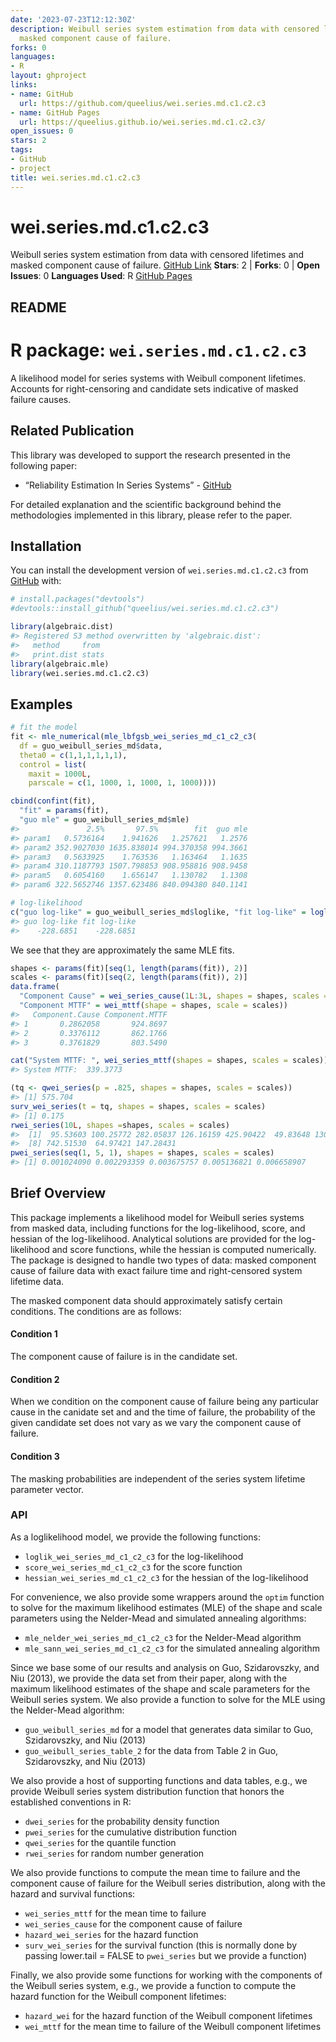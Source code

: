 ```yaml
---
date: '2023-07-23T12:12:30Z'
description: Weibull series system estimation from data with censored lifetimes and
  masked component cause of failure.
forks: 0
languages:
- R
layout: ghproject
links:
- name: GitHub
  url: https://github.com/queelius/wei.series.md.c1.c2.c3
- name: GitHub Pages
  url: https://queelius.github.io/wei.series.md.c1.c2.c3/
open_issues: 0
stars: 2
tags:
- GitHub
- project
title: wei.series.md.c1.c2.c3
---
```

# wei.series.md.c1.c2.c3
Weibull series system estimation from data with censored lifetimes and masked component cause of failure.
[GitHub Link](https://github.com/queelius/wei.series.md.c1.c2.c3)
**Stars**: 2 | **Forks**: 0 | **Open Issues**: 0
**Languages Used**: R
[GitHub Pages](https://queelius.github.io/wei.series.md.c1.c2.c3/)

## README

<!-- README.md is generated from README.Rmd. Please edit that file -->

# R package: `wei.series.md.c1.c2.c3`

A likelihood model for series systems with Weibull component lifetimes.
Accounts for right-censoring and candidate sets indicative of masked
failure causes.

## Related Publication

This library was developed to support the research presented in the
following paper:

  - “Reliability Estimation In Series Systems” -
    [GitHub](https://github.com/queelius/reliability-estimation-in-series-systems)

For detailed explanation and the scientific background behind the
methodologies implemented in this library, please refer to the paper.

<!-- badges: start -->

<!-- badges: end -->

## Installation

You can install the development version of `wei.series.md.c1.c2.c3` from
[GitHub](https://github.com/queelius/wei.series.md.c1.c2.c3) with:

``` r
# install.packages("devtools")
#devtools::install_github("queelius/wei.series.md.c1.c2.c3")
```

``` r
library(algebraic.dist)
#> Registered S3 method overwritten by 'algebraic.dist':
#>   method     from 
#>   print.dist stats
library(algebraic.mle)
library(wei.series.md.c1.c2.c3)
```

## Examples

``` r
# fit the model
fit <- mle_numerical(mle_lbfgsb_wei_series_md_c1_c2_c3(
  df = guo_weibull_series_md$data,
  theta0 = c(1,1,1,1,1,1),
  control = list(
    maxit = 1000L,
    parscale = c(1, 1000, 1, 1000, 1, 1000))))

cbind(confint(fit),
  "fit" = params(fit),
  "guo mle" = guo_weibull_series_md$mle)
#>               2.5%       97.5%        fit  guo mle
#> param1   0.5736164    1.941626   1.257621   1.2576
#> param2 352.9027030 1635.838014 994.370358 994.3661
#> param3   0.5633925    1.763536   1.163464   1.1635
#> param4 310.1187793 1507.798853 908.958816 908.9458
#> param5   0.6054160    1.656147   1.130782   1.1308
#> param6 322.5652746 1357.623486 840.094380 840.1141

# log-likelihood
c("guo log-like" = guo_weibull_series_md$loglike, "fit log-like" = loglik_val(fit))
#> guo log-like fit log-like 
#>    -228.6851    -228.6851
```

We see that they are approximately the same MLE fits.

``` r
shapes <- params(fit)[seq(1, length(params(fit)), 2)]
scales <- params(fit)[seq(2, length(params(fit)), 2)]
data.frame(
  "Component Cause" = wei_series_cause(1L:3L, shapes = shapes, scales = scales),
  "Component MTTF" = wei_mttf(shape = shapes, scale = scales))
#>   Component.Cause Component.MTTF
#> 1       0.2862058       924.8697
#> 2       0.3376112       862.1766
#> 3       0.3761829       803.5490

cat("System MTTF: ", wei_series_mttf(shapes = shapes, scales = scales))
#> System MTTF:  339.3773
```

``` r
(tq <- qwei_series(p = .825, shapes = shapes, scales = scales))
#> [1] 575.704
surv_wei_series(t = tq, shapes = shapes, scales = scales)
#> [1] 0.175
rwei_series(10L, shapes =shapes, scales = scales)
#>  [1]  95.53603 100.25772 282.05837 126.16159 425.90422  49.83648 130.02596
#>  [8] 742.51530  64.97421 147.28431
pwei_series(seq(1, 5, 1), shapes = shapes, scales = scales)
#> [1] 0.001024090 0.002293359 0.003675757 0.005136821 0.006658907
```

## Brief Overview

This package implements a likelihood model for Weibull series systems
from masked data, including functions for the log-likelihood, score, and
hessian of the log-likelihood. Analytical solutions are provided for the
log-likelihood and score functions, while the hessian is computed
numerically. The package is designed to handle two types of data: masked
component cause of failure data with exact failure time and
right-censored system lifetime data.

The masked component data should approximately satisfy certain
conditions. The conditions are as follows:

#### Condition 1

The component cause of failure is in the candidate set.

#### Condition 2

When we condition on the component cause of failure being any particular
cause in the canidate set and and the time of failure, the probability
of the given candidate set does not vary as we vary the component cause
of failure.

#### Condition 3

The masking probabilities are independent of the series system lifetime
parameter vector.

### API

As a loglikelihood model, we provide the following functions:

  - `loglik_wei_series_md_c1_c2_c3` for the log-likelihood
  - `score_wei_series_md_c1_c2_c3` for the score function
  - `hessian_wei_series_md_c1_c2_c3` for the hessian of the
    log-likelihood

For convenience, we also provide some wrappers around the `optim`
function to solve for the maximum likelihood estimates (MLE) of the
shape and scale parameters using the Nelder-Mead and simulated annealing
algorithms:

  - `mle_nelder_wei_series_md_c1_c2_c3` for the Nelder-Mead algorithm
  - `mle_sann_wei_series_md_c1_c2_c3` for the simulated annealing
    algorithm

Since we base some of our results and analysis on Guo, Szidarovszky, and
Niu (2013), we provide the data set from their paper, along with the
maximum likelihood estimates of the shape and scale parameters for the
Weibull series system. We also provide a function to solve for the MLE
using the Nelder-Mead algorithm:

  - `guo_weibull_series_md` for a model that generates data similar to
    Guo, Szidarovszky, and Niu (2013)
  - `guo_weibull_series_table_2` for the data from Table 2 in Guo,
    Szidarovszky, and Niu (2013)

We also provide a host of supporting functions and data tables, e.g., we
provide Weibull series system distribution function that honors the
established conventions in R:

  - `dwei_series` for the probability density function
  - `pwei_series` for the cumulative distribution function
  - `qwei_series` for the quantile function
  - `rwei_series` for random number generation

We also provide functions to compute the mean time to failure and the
component cause of failure for the Weibull series distribution, along
with the hazard and survival functions:

  - `wei_series_mttf` for the mean time to failure
  - `wei_series_cause` for the component cause of failure
  - `hazard_wei_series` for the hazard function
  - `surv_wei_series` for the survival function (this is normally done
    by passing lower.tail = FALSE to `pwei_series` but we provide a
    function)

Finally, we also provide some functions for working with the components
of the Weibull series system, e.g., we provide a function to compute the
hazard function for the Weibull component lifetimes:

  - `hazard_wei` for the hazard function of the Weibull component
    lifetimes
  - `wei_mttf` for the mean time to failure of the Weibull component
    lifetimes
